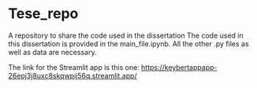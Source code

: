 # Tese_repo
A repository to share the code used in the dissertation
The code used in this dissertation is provided in the main_file.ipynb. All the other .py files as well as data are necessary.

The link for the Streamlit app is this one: https://keybertappapp-26epj3j8uxc8skqwpij56q.streamlit.app/

